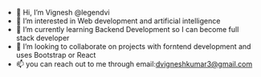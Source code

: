 - 👋 Hi, I’m Vignesh @legendvi
- 👀 I’m interested in Web development and artificial intelligence
- 🌱 I’m currently learning Backend Development so I can become full stack developer
- 💞️ I’m looking to collaborate on projects with forntend development and uses Bootstrap or React
- 📫 you can reach out to me through email:dvigneshkumar3@gmail.com

<!---
legendvi/legendvi is a ✨ special ✨ repository because its `README.md` (this file) appears on your GitHub profile.
You can click the Preview link to take a look at your changes.
--->
